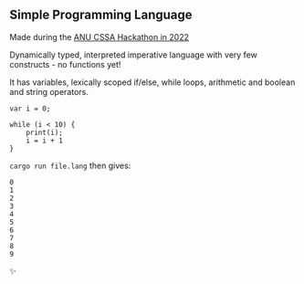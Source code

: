 
## Simple Programming Language

Made during the [ANU CSSA Hackathon in 2022](https://github.com/anucssa/hackathon-submissions-2022)

Dynamically typed, interpreted imperative language with very few constructs - no functions yet!

It has variables, lexically scoped if/else, while loops, arithmetic and boolean and string operators.

```
var i = 0;

while (i < 10) {
    print(i);
    i = i + 1
}
```

`cargo run file.lang` then gives:

```
0
1
2
3
4
5
6
7
8
9
```

:sparkles:
